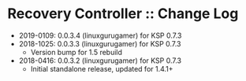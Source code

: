 # Recovery Controller :: Change Log

* 2019-0109: 0.0.3.4 (linuxgurugamer) for KSP 0.7.3
* 2018-1025: 0.0.3.3 (linuxgurugamer) for KSP 0.7.3
	+ Version bump for 1.5 rebuild
* 2018-0416: 0.0.3.2 (linuxgurugamer) for KSP 0.7.3
	+ Initial standalone release, updated for 1.4.1+
